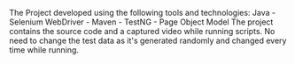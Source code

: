The Project developed using the following tools and technologies:
Java - Selenium WebDriver - Maven - TestNG - Page Object Model
The project contains the source code and a captured video while running scripts.
No need to change the test data as it's generated randomly and changed every time while running.
